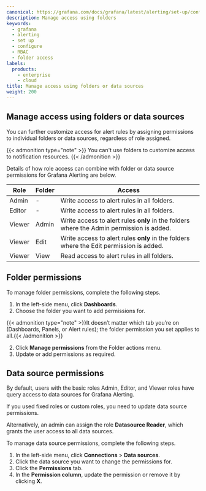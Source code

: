 ```yaml
---
canonical: https://grafana.com/docs/grafana/latest/alerting/set-up/configure-rbac/access-folders/
description: Manage access using folders
keywords:
  - grafana
  - alerting
  - set up
  - configure
  - RBAC
  - folder access
labels:
  products:
    - enterprise
    - cloud
title: Manage access using folders or data sources
weight: 200
---
```


## Manage access using folders or data sources

You can further customize access for alert rules by assigning permissions to individual folders or data sources, regardless of role assigned.

{{< admonition type="note" >}}
You can't use folders to customize access to notification resources.
{{< /admonition >}}

Details of how role access can combine with folder or data source permissions for Grafana Alerting are below.

| Role   | Folder | Access                                                                                   |
| ------ | ------ | ---------------------------------------------------------------------------------------- |
| Admin  | -      | Write access to alert rules in all folders.                                              |
| Editor | -      | Write access to alert rules in all folders.                                              |
| Viewer | Admin  | Write access to alert rules **only** in the folders where the Admin permission is added. |
| Viewer | Edit   | Write access to alert rules **only** in the folders where the Edit permission is added.  |
| Viewer | View   | Read access to alert rules in all folders.                                               |

## Folder permissions

To manage folder permissions, complete the following steps.

1. In the left-side menu, click **Dashboards**.
1. Choose the folder you want to add permissions for.

{{< admonition type="note" >}}It doesn’t matter which tab you’re on (Dashboards, Panels, or Alert rules); the folder permission you set applies to all.{{< /admonition >}}

2. Click **Manage permissions** from the Folder actions menu.
3. Update or add permissions as required.

## Data source permissions

By default, users with the basic roles Admin, Editor, and Viewer roles have query access to data sources for Grafana Alerting.

If you used fixed roles or custom roles, you need to update data source permissions.

Alternatively, an admin can assign the role **Datasource Reader**, which grants the user access to all data sources.

To manage data source permissions, complete the following steps.

1. In the left-side menu, click **Connections** > **Data sources**.
1. Click the data source you want to change the permissions for.
1. Click the **Permissions** tab.
1. In the **Permission column**, update the permission or remove it by clicking **X**.
